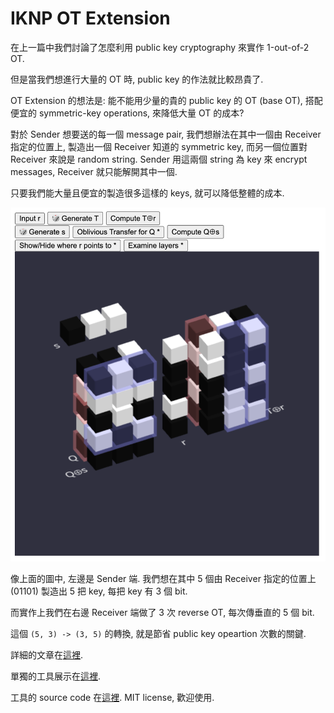 # IKNP OT Extension

在上一篇中我們討論了怎麼利用 public key cryptography 來實作 1-out-of-2 OT.

但是當我們想進行大量的 OT 時, public key 的作法就比較昂貴了.

OT Extension 的想法是: 能不能用少量的貴的 public key 的 OT (base OT), 搭配便宜的 symmetric-key operations, 來降低大量 OT 的成本?

對於 Sender 想要送的每一個 message pair, 我們想辦法在其中一個由 Receiver 指定的位置上, 製造出一個 Receiver 知道的 symmetric key, 而另一個位置對 Receiver 來說是 random string. Sender 用這兩個 string 為 key 來 encrypt messages, Receiver 就只能解開其中一個.

只要我們能大量且便宜的製造很多這樣的 keys, 就可以降低整體的成本.

<img src="images/OT-extension-2.png" alt="OT-extension-2.png" class="to-be-resized">

像上面的圖中, 左邊是 Sender 端. 我們想在其中 5 個由 Receiver 指定的位置上 (01101) 製造出 5 把 key, 每把 key 有 3 個 bit.

而實作上我們在右邊 Receiver 端做了 3 次 reverse OT, 每次傳垂直的 5 個 bit.

這個 `(5, 3) -> (3, 5)` 的轉換, 就是節省 public key opeartion 次數的關鍵.

詳細的文章在[這裡](OT3D/story-OT-Extension-zh-TW.md).

單獨的工具展示在[這裡](https://lcamel.github.io/MPC-Notes/OT3D/).

工具的 source code 在[這裡](https://github.com/LCamel/MPC-Notes/tree/main/OT3D). MIT license, 歡迎使用.

<script>
function resizeImg(i) { i.style.width = (i.naturalWidth * 0.33) + "px"; }
function resizeAllImg() { document.querySelectorAll(".to-be-resized").forEach(resizeImg); }
window.addEventListener("load", resizeAllImg);
</script>